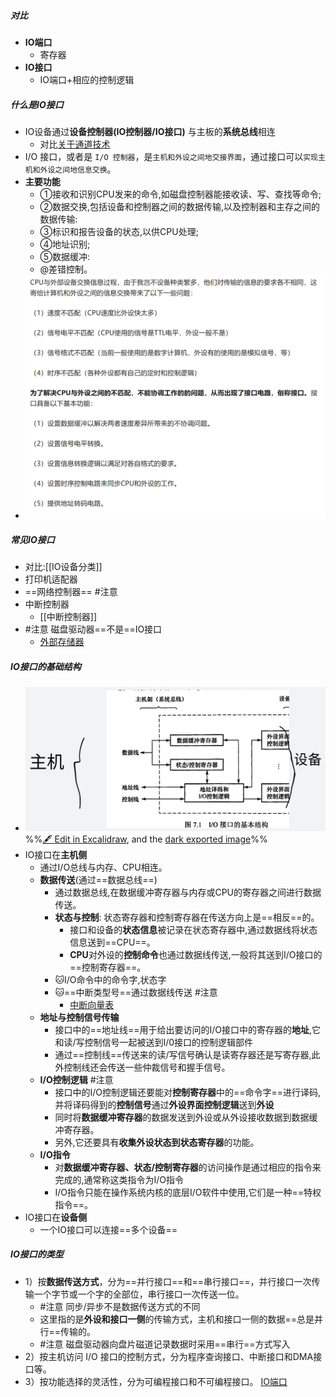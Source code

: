 ##### 对比
- **IO端口**
	- 寄存器
- **IO接口**
	- IO端口+相应的控制逻辑

##### 什么是IO接口
- IO设备通过**设备控制器(IO控制器/IO接口)** 与主板的**系统总线**相连
	- 对比[关于通道技术](../关于通道技术.md)
- I/O 接口，或者是 `I/O 控制器`，是`主机和外设之间地交接界面`，通过接口可以`实现主机和外设之间地信息交换`。
- **主要功能**
	- ①接收和识别CPU发来的命令,如磁盘控制器能接收读、写、查找等命令;
	- ②数据交换,包括设备和控制器之间的数据传输,以及控制器和主存之间的数据传输:
	- ③标识和报告设备的状态,以供CPU处理;
	- ④地址识别;
	- ⑤数据缓冲:
	- @差错控制。
- ![](attachments/Pasted%20image%2020221118214619.png)
##### 常见IO接口
- 对比:[[IO设备分类]]
- 打印机适配器
- ==网络控制器== #注意
- 中断控制器
	- [[中断控制器]]
- #注意 磁盘驱动器==不是==IO接口
	- [外部存储器](考研/408/计算机组成原理/外部存储器.md#^cyz5ps)
##### IO接口的基础结构
- ![](attachments/IO%E6%8E%A5%E5%8F%A3-%E4%B8%BB%E6%9C%BA%E4%B8%8E%E5%A4%96%E8%AE%BE%E7%9A%84%E8%BF%9E%E6%8E%A5%202022-11-18%2021.52.58.excalidraw.svg)
%%[🖋 Edit in Excalidraw](attachments/IO%E6%8E%A5%E5%8F%A3-%E4%B8%BB%E6%9C%BA%E4%B8%8E%E5%A4%96%E8%AE%BE%E7%9A%84%E8%BF%9E%E6%8E%A5%202022-11-18%2021.52.58.excalidraw.md), and the [dark exported image](attachments/IO%E6%8E%A5%E5%8F%A3-%E4%B8%BB%E6%9C%BA%E4%B8%8E%E5%A4%96%E8%AE%BE%E7%9A%84%E8%BF%9E%E6%8E%A5%202022-11-18%2021.52.58.excalidraw.dark.svg)%%
- IO接口在**主机侧**
	- 通过I/O总线与内存、CPU相连。
	- **数据传送**(通过==数据总线==)
		- 通过数据总线,在数据缓冲寄存器与内存或CPU的寄存器之间进行数据传送。
		- **状态与控制**:  状态寄存器和控制寄存器在传送方向上是==相反==的。
			- 接口和设备的**状态信息**被记录在状态寄存器中,通过数据线将状态信息送到==CPU==。
			- **CPU**对外设的**控制命令**也通过数据线传送,一般将其送到I/O接口的==控制寄存器==。
		- 🐱I/O命令中的命令字,状态字
		- 🐱==中断类型号==通过数据线传送 #注意
			- [中断向量表](../中断向量表.md)
	- **地址与控制信号传输**
		- 接口中的==地址线==用于给出要访问的I/O接口中的寄存器的**地址**,它和读/写控制信号一起被送到I/0接口的控制逻辑部件
		- 通过==控制线==传送来的读/写信号确认是读寄存器还是写寄存器,此外控制线还会传送一些仲裁信号和握手信号。
	- **I/O控制逻辑** #注意
		- 接口中的I/O控制逻辑还要能对**控制寄存器**中的==命令字==进行译码,并将译码得到的**控制信号**通过**外设界面控制逻辑**送到**外设**
		- 同时将**数据缓冲寄存器**的数据发送到外设或从外设接收数据到数据缓冲寄存器。
		- 另外,它还要具有**收集外设状态到状态寄存器**的功能。
	- **I/O指令**
		- 对**数据缓冲寄存器、状态/控制寄存器**的访问操作是通过相应的指令来完成的,通常称这类指令为I/O指令
		- I/O指令只能在操作系统内核的底层I/O软件中使用,它们是一种==特权指令==。
-  IO接口在**设备侧**
	- 一个IO接口可以连接==多个设备==
##### IO接口的类型
- 1）按**数据传送方式**，分为==并行接口==和==串行接口==，并行接口一次传输一个字节或一个字的全部位，串行接口一次传送一位。
	- #注意 同步/异步不是数据传送方式的不同
	- 这里指的是**外设和接口一侧**的传输方式，主机和接口一侧的数据==总是并行==传输的。
	- #注意 磁盘驱动器向盘片磁道记录数据时采用==串行==方式写入
- 2）按主机访问 I/O 接口的控制方式，分为程序查询接口、中断接口和DMA接口等。
- 3）按功能选择的灵活性，分为可编程接口和不可编程接口。
[IO端口](IO端口.md)